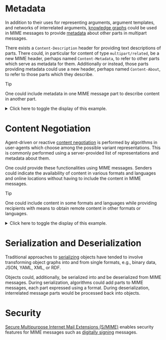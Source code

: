 # Metadata

In addition to their uses for representing arguments, argument templates, and networks of interrelated arguments, [knowledge graphs](https://en.wikipedia.org/wiki/Knowledge_graph) could be used in MIME messages to provide [metadata](https://en.wikipedia.org/wiki/Metadata) about other parts in multipart messages.

There exists a `Content-Description` header for providing text descriptions of parts. There could, in particular for content of type `multipart/related`, be a new MIME header, perhaps named `Content-Metadata`, to refer to other parts which serve as metadata for them. Additionally or instead, those parts providing metadata could use a new header, perhaps named `Content-About`, to refer to those parts which they describe.

> [!TIP]
> One could include metadata in one MIME message part to describe content in another part.
> 
> <details>
> <summary>Click here to toggle the display of this example.</summary>
> <br>
> 
> ```email
> Mime-Version: 1.0
> Content-Type: multipart/related; boundary="boundary-example"
> 
> --boundary-example
> 
> Content-Type: text/turtle
> Content-About: <part1>
> 
> @prefix dc: <http://purl.org/dc/terms/> .
> @prefix foaf: <http://xmlns.com/foaf/0.1/> .
> 
> <cid:part1> dc:created "2025-06-29 20:00:00.000" ;
>     dc:creator [ a foaf:Person ;
>             foaf:name "Bob Smith" ] .
> 
> --boundary-example
> 
> Content-ID: <part1>
> Content-Type: text/plain
> Content-Language: en
> 
> Climate change is caused by human activities. Therefore, we should reduce carbon emissions.
> 
> --boundary-example--
> ```
> </details>

# Content Negotiation

Agent-driven or reactive [content negotiation](https://en.wikipedia.org/wiki/Content_negotiation) is performed by algorithms in user-agents which choose among the possible variant representations. This is commonly performed using a server-provided list of representations and metadata about them.

One could provide these functionalities using MIME messages. Senders could indicate the availability of content in various formats and languages and online locations without having to include the content in MIME messages.

> [!TIP]
> One could include content in some formats and languages while providing recipients with means to obtain remote content in other formats or languages.
> 
> <details>
> <summary>Click here to toggle the display of this example.</summary>
> <br>
> 
> ```email
> Mime-Version: 1.0
> Message-Id: 12345678
> Content-Type: multipart/alternative; boundary="boundary-example"
> 
> --boundary-example
> 
> Content-Type: text/plain
> Content-Language: en
> 
> Climate change is caused by human activities. Therefore, we should reduce carbon emissions.
> 
> --boundary-example
> 
> Content-Type: text/plain
> Content-Language: fr
> 
> Le changement climatique est causé par les activités humaines. Nous devons donc réduire les émissions de carbone.
> 
> --boundary-example
> 
> Content-Type: text/plain
> Content-Language: de
> Content-Disposition: remote
> Content-Alias: https://service.org/translate.php?mid=12345678&lang=de
> 
> --boundary-example
> 
> Content-Type: text/plain
> Content-Language: es
> Content-Disposition: remote
> Content-Alias: https://service.org/translate.php?mid=12345678&lang=es
> 
> --boundary-example--
> ```
> </details>

# Serialization and Deserialization

Traditional approaches to [serializing](https://en.wikipedia.org/wiki/Serialization) objects have tended to involve transforming object graphs into and from single formats, e.g., binary data, JSON, YAML, XML, or RDF.

Objects could, additionally, be serialized into and be deserialized from MIME messages. During serialization, algorithms could add parts to MIME messages, each part expressed using a format. During deserialization, interrelated message parts would be processed back into objects.

# Security

[Secure Multipurpose Internet Mail Extensions (S/MIME)](https://en.wikipedia.org/wiki/S/MIME) enables security features for MIME messages such as [digitally signing](https://en.wikipedia.org/wiki/Digital_signature) messages.
